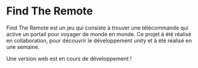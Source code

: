 # Find The Remote 

Find The Remote est un jeu qui consiste à trouver une télécommande qui active un portail pour voyager de monde en monde.
Ce projet à été réalisé en collaboration, pour découvrir le développement unity et à été réalisé en une semaine.

Une version web est en cours de développement !
